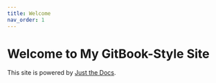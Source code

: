 ```yaml
---
title: Welcome
nav_order: 1
---
```


# Welcome to My GitBook-Style Site

This site is powered by [Just the Docs](https://just-the-docs.github.io/just-the-docs/).
